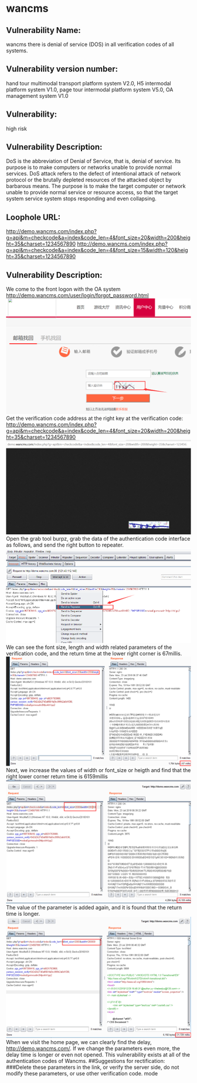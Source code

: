 # wancms
## Vulnerability Name:
wancms there is denial of service (DOS) in all verification codes of all systems.
## Vulnerability version number: 
hand tour multimodal transport platform system V2.0, H5 intermodal platform system V1.0, page tour intermodal platform system V5.0, OA management system V1.0
## Vulnerability:
high risk
## Vulnerability Description:
DoS is the abbreviation of Denial of Service, that is, denial of service. Its purpose is to make computers or networks unable to provide normal services. DoS attack refers to the defect of intentional attack of network protocol or the brutally depleted resources of the attacked object by barbarous means. The purpose is to make the target computer or network unable to provide normal service or resource access, so that the target system service system stops responding and even collapsing.
## Loophole URL:
http://demo.wancms.com/index.php?g=api&m=checkcode&a=index&code_len=4&font_size=20&width=200&height=35&charset=1234567890
http://demo.wancms.com/index.php?g=api&m=checkcode&a=index&code_len=4&font_size=15&width=120&height=35&charset=1234567890
## Vulnerability Description:
We come to the front logon with the OA system
http://demo.wancms.com/user/login/forgot_password.html
![exploit](https://github.com/HUILYUH/wancms/blob/master/1.png?raw=true)
Get the verification code address at the right key at the verification code:
http://demo.wancms.com/index.php?g=api&m=checkcode&a=index&code_len=4&font_size=20&width=200&height=35&charset=1234567890
![exploit](https://github.com/HUILYUH/wancms/blob/master/2.png?raw=true)
Open the grab tool burpz, grab the data of the authentication code interface as follows, and send the right button to repeater.
![exploit](https://github.com/HUILYUH/wancms/blob/master/3.png?raw=true)
We can see the font size, length and width related parameters of the verification code, and the return time at the lower right corner is 67millis.
![exploit](https://github.com/HUILYUH/wancms/blob/master/4.png?raw=true)
Next, we increase the values of width or font_size or heigth and find that the right lower corner return time is 6159millis
![exploit](https://github.com/HUILYUH/wancms/blob/master/5.png?raw=true)
The value of the parameter is added again, and it is found that the return time is longer.
![exploit](https://github.com/HUILYUH/wancms/blob/master/6.png?raw=true)
When we visit the home page, we can clearly find the delay, http://demo.wancms.com/. If we change the parameters even more, the delay time is longer or even not opened. This vulnerability exists at all of the authentication codes of Wancms.
##Suggestions for rectification:
###Delete these parameters in the link, or verify the server side, do not modify these parameters, or use other verification code. mode

